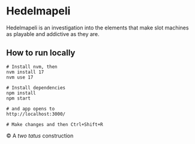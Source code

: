 # Hedelmapeli

Hedelmapeli is an investigation into the elements that make slot machines as playable and addictive as they are.

## How to run locally

```
# Install nvm, then
nvm install 17
nvm use 17

# Install dependencies
npm install
npm start

# and app opens to
http://localhost:3000/

# Make changes and then Ctrl+Shift+R
```

© A _two tatus_ construction
